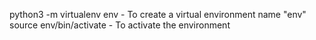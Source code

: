 python3 -m virtualenv env  - To create a virtual environment name "env"
source env/bin/activate    - To activate the environment